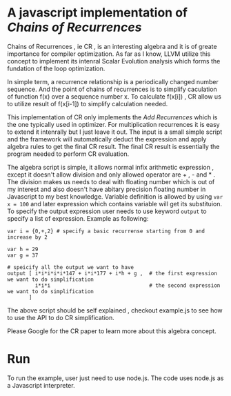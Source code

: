 A javascript implementation of *Chains of Recurrences*
==================================

Chains of Recurrences , ie CR , is an interesting algebra and it is of greate importance for compiler optimization. As far as I know, LLVM utilize this concept to implement its intenral Scalar Evolution analysis which forms the fundation of the loop optimization.

In simple term, a recurrence relationship is a periodically changed number sequence. And the point of chains of recurrences is to simplify caculation of function f(x) over a sequence number x. To calculate f(x[i]) , CR allow us to utilize result of f(x[i-1]) to simplify calculation needed.

This implementation of CR only implements the *Add Recurrences* which is the one typically used in optimizer. For multiplication recurrences it is easy to extend it intenrally but I just leave it out. The input is a small simple script and the framework will automatically deduct the expression and apply algebra rules to get the final CR result. The final CR result is essentially the program needed to perform CR evaluation.

The algebra script is simple, it allows normal infix arithmetic expression , except it doesn't allow division and only allowed operator are + , - and * . The division makes us needs to deal with floating number which is out of my interest and also doesn't have abitary precision floating number in Javascript to my best knowledge. Variable definition is allowed by using `var x = 100` and later expression which contains variable will get its substituion. To specify the output expression user needs to use keyword `output` to specify a list of expression. Example as following:

```
var i = {0,+,2} # specify a basic recurrense starting from 0 and increase by 2

var h = 29
var g = 37

# speicify all the output we want to have
output [ i*i*i*i*i*147 + i*i*177 + i*h + g ,  # the first expression we want to do simplification
         i*i*i                                # the second expression we want to do simplification
       ]

```

The above script should be self explained , checkout example.js to see how to use the API to do
CR simplification.

Please Google for the CR paper to learn more about this algebra concept.

Run
=======================
To run the example, user just need to use node.js. The code uses node.js as a Javascript interpreter.
